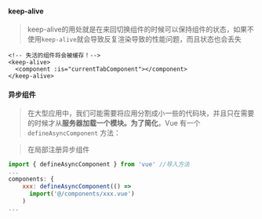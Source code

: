#### keep-alive

> keep-alive的用处就是在来回切换组件的时候可以保持组件的状态，如果不使用`keep-alive`就会导致反复渲染导致的性能问题，而且状态也会丢失

```vue
<!-- 失活的组件将会被缓存！-->
<keep-alive>
  <component :is="currentTabComponent"></component>
</keep-alive>
```

#### 异步组件

> 在大型应用中，我们可能需要将应用分割成小一些的代码块，并且只在需要的时候才从**服务器加载一个模块。为了简化**，Vue 有一个 `defineAsyncComponent` 方法：

> 在局部注册异步组件

```javascript
import { defineAsyncComponent } from 'vue' //导入方法
...
components: {
    xxx: defineAsyncComponent(() =>
      import('@/components/xxx.vue')
    )
...
```

